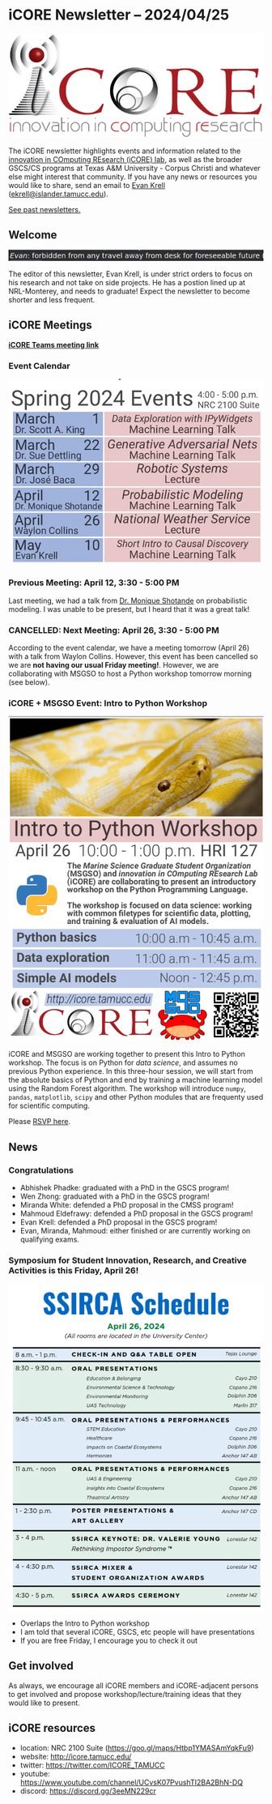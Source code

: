 # iCORE Newsletter – 2024/04/25

![logo](../img/logo_plain_sm.jpg)

The iCORE newsletter highlights events and information related to the [innovation in COmputing REsearch (iCORE) lab](https://icore.tamucc.edu/),
as well as the broader GSCS/CS programs at Texas A&M University - Corpus Christi and whatever else might interest that community.
If you have any news or resources you would like to share, send an email to [Evan Krell](https://scholar.google.com/citations?user=jLuwYGAAAAAJ&hl=en) (ekrell@islander.tamucc.edu).

[See past newsletters.](https://github.com/ekrell/icore_website/tree/main/news)

## Welcome

![The situation](../img/situation.png)

The editor of this newsletter, Evan Krell, is under strict orders to focus on his research and not take on side projects. He has a postion lined up at NRL-Monterey, and needs to graduate! Expect the newsletter to become shorter and less frequent. 

## iCORE Meetings

**[iCORE Teams meeting link](https://teams.microsoft.com/l/meetup-join/19%3ameeting_MDdlZDBiMTgtYzVjNS00YjhhLWE5OTctY2Y5YzMyYTljNzU5%40thread.v2/0?context=%7b%22Tid%22%3a%2234cbfaf1-67a6-4781-a9ca-514eb2550b66%22%2c%22Oid%22%3a%22994c008b-0707-4f3c-8ac0-73b65e733430%22%7d)**

### Event Calendar

![Calendar](../img/icore_spring2024.png)

### Previous Meeting: April 12, 3:30 - 5:00 PM

Last meeting, we had a talk from [Dr. Monique Shotande](https://www.researchgate.net/profile/Monique-Shotande) on probabilistic modeling. I was unable to be present, but I heard that it was a great talk!

### CANCELLED: Next Meeting: April 26, 3:30 - 5:00 PM

According to the event calendar, we have a meeting tomorrow (April 26) with a talk from Waylon Collins. 
However, this event has been cancelled so we are **not having our usual Friday meeting!**. 
However, we are collaborating with MSGSO to host a Python workshop tomorrow morning (see below). 

### iCORE + MSGSO Event: Intro to Python Workshop

![Event flyer](../img/icore-msgso_python-workshop_spring2024.png)

iCORE and MSGSO are working together to present this Intro to Python workshop. The focus is on Python for _data science_, and assumes no previous Python experience. In this three-hour session, we will start from the absolute basics of Python and end by training a machine learning model using the Random Forest algorithm. The workshop will introduce `numpy`, `pandas`, `matplotlib`, `scipy` and other Python modules that are frequenty used for scientific computing. 

Please [RSVP here](https://tamucc.campuslabs.com/engage/event/10103109).

## News

### Congratulations

- Abhishek Phadke: graduated with a PhD in the GSCS program!
- Wen Zhong: graduated with a PhD in the GSCS program!
- Miranda White: defended a PhD proposal in the CMSS program!
- Mahmoud Eldefrawy: defended a PhD proposal in the GSCS program!
- Evan Krell: defended a PhD proposal in the GSCS program!
- Evan, Miranda, Mahmoud: either finished or are currently working on qualifying exams. 

### Symposium for Student Innovation, Research, and Creative Activities is this Friday, April 26!

![SSIRCA Schedule](../img/ssicra2024.png)

- Overlaps the Intro to Python workshop
- I am told that several iCORE, GSCS, etc people will have presentations
- If you are free Friday, I encourage you to check it out

## Get involved

As always, we encourage all iCORE members and iCORE-adjacent persons to get involved and propose workshop/lecture/training ideas that they would like to present.

## iCORE resources

- location: NRC 2100 Suite (https://goo.gl/maps/Htbp1YMASAmYqkFu9)
- website: http://icore.tamucc.edu/
- twitter: https://twitter.com/ICORE_TAMUCC
- youtube: https://www.youtube.com/channel/UCvsK07PvushTI2BA2BhN-DQ
- discord: https://discord.gg/3eeMN229cr











